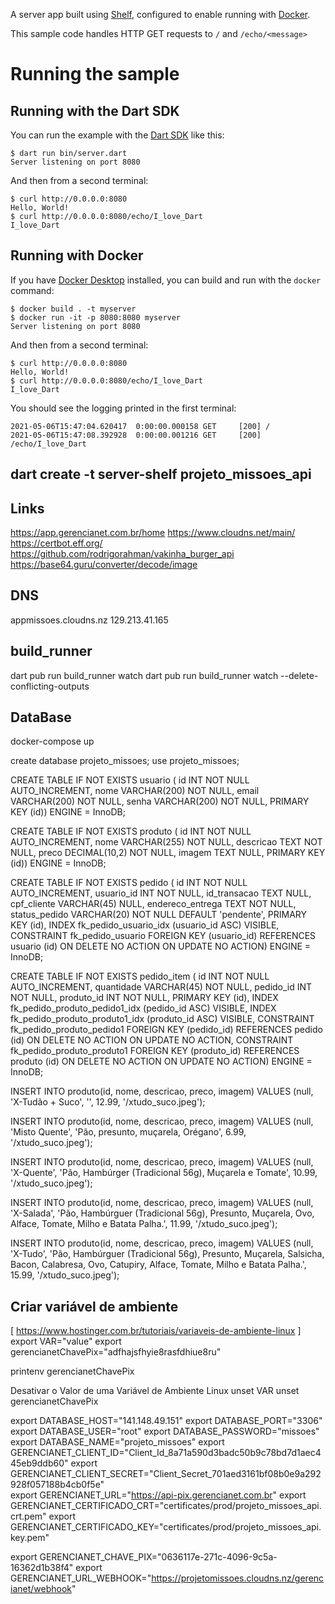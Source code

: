 A server app built using [Shelf](https://pub.dev/packages/shelf),
configured to enable running with [Docker](https://www.docker.com/).

This sample code handles HTTP GET requests to `/` and `/echo/<message>`

# Running the sample

## Running with the Dart SDK

You can run the example with the [Dart SDK](https://dart.dev/get-dart)
like this:

```
$ dart run bin/server.dart
Server listening on port 8080
```

And then from a second terminal:
```
$ curl http://0.0.0.0:8080
Hello, World!
$ curl http://0.0.0.0:8080/echo/I_love_Dart
I_love_Dart
```

## Running with Docker

If you have [Docker Desktop](https://www.docker.com/get-started) installed, you
can build and run with the `docker` command:

```
$ docker build . -t myserver
$ docker run -it -p 8080:8080 myserver
Server listening on port 8080
```

And then from a second terminal:
```
$ curl http://0.0.0.0:8080
Hello, World!
$ curl http://0.0.0.0:8080/echo/I_love_Dart
I_love_Dart
```

You should see the logging printed in the first terminal:
```
2021-05-06T15:47:04.620417  0:00:00.000158 GET     [200] /
2021-05-06T15:47:08.392928  0:00:00.001216 GET     [200] /echo/I_love_Dart
```

## dart create -t server-shelf projeto_missoes_api

## Links
https://app.gerencianet.com.br/home
https://www.cloudns.net/main/
https://certbot.eff.org/
https://github.com/rodrigorahman/vakinha_burger_api
https://base64.guru/converter/decode/image

## DNS
appmissoes.cloudns.nz
129.213.41.165

## build_runner
dart pub run build_runner watch
dart pub run build_runner watch --delete-conflicting-outputs

## DataBase

docker-compose up

create database projeto_missoes;
use projeto_missoes;

CREATE TABLE IF NOT EXISTS usuario (
  id INT NOT NULL AUTO_INCREMENT,
  nome VARCHAR(200) NOT NULL,
  email VARCHAR(200) NOT NULL,
  senha VARCHAR(200) NOT NULL,
  PRIMARY KEY (id))
ENGINE = InnoDB;

CREATE TABLE IF NOT EXISTS produto (
  id INT NOT NULL AUTO_INCREMENT,
  nome VARCHAR(255) NOT NULL,
  descricao TEXT NOT NULL,
  preco DECIMAL(10,2) NOT NULL,
  imagem TEXT NULL,
  PRIMARY KEY (id))
ENGINE = InnoDB;

CREATE TABLE IF NOT EXISTS pedido (
  id INT NOT NULL AUTO_INCREMENT,
  usuario_id INT NOT NULL,
  id_transacao TEXT NULL,
  cpf_cliente VARCHAR(45) NULL,
  endereco_entrega TEXT NOT NULL,
  status_pedido VARCHAR(20) NOT NULL DEFAULT 'pendente',
  PRIMARY KEY (id),
  INDEX fk_pedido_usuario_idx (usuario_id ASC) VISIBLE,
  CONSTRAINT fk_pedido_usuario
    FOREIGN KEY (usuario_id)
    REFERENCES usuario (id)
    ON DELETE NO ACTION
    ON UPDATE NO ACTION)
ENGINE = InnoDB;

CREATE TABLE IF NOT EXISTS pedido_item (
  id INT NOT NULL AUTO_INCREMENT,
  quantidade VARCHAR(45) NOT NULL,
  pedido_id INT NOT NULL,
  produto_id INT NOT NULL,
  PRIMARY KEY (id),
  INDEX fk_pedido_produto_pedido1_idx (pedido_id ASC) VISIBLE,
  INDEX fk_pedido_produto_produto1_idx (produto_id ASC) VISIBLE,
  CONSTRAINT fk_pedido_produto_pedido1
    FOREIGN KEY (pedido_id)
    REFERENCES pedido (id)
    ON DELETE NO ACTION
    ON UPDATE NO ACTION,
  CONSTRAINT fk_pedido_produto_produto1
    FOREIGN KEY (produto_id)
    REFERENCES produto (id)
    ON DELETE NO ACTION
    ON UPDATE NO ACTION)
ENGINE = InnoDB;

INSERT INTO produto(id, nome, descricao, preco, imagem)
VALUES (null, 'X-Tudão + Suco', '', 12.99, '/xtudo_suco.jpeg');

INSERT INTO produto(id, nome, descricao, preco, imagem)
VALUES (null, 'Misto Quente', 'Pão, presunto, muçarela, Orégano', 6.99, '/xtudo_suco.jpeg');

INSERT INTO produto(id, nome, descricao, preco, imagem)
VALUES (null, 'X-Quente', 'Pão, Hambúrger (Tradicional 56g), Muçarela e Tomate', 10.99, '/xtudo_suco.jpeg');

INSERT INTO produto(id, nome, descricao, preco, imagem)
VALUES (null, 'X-Salada',
        'Pão, Hambúrguer (Tradicional 56g), Presunto, Muçarela, Ovo, Alface, Tomate, Milho e Batata Palha.', 11.99,
        '/xtudo_suco.jpeg');

INSERT INTO produto(id, nome, descricao, preco, imagem)
VALUES (null, 'X-Tudo',
        'Pão, Hambúrguer (Tradicional 56g), Presunto, Muçarela, Salsicha, Bacon, Calabresa, Ovo, Catupiry, Alface, Tomate, Milho e Batata Palha.',
        15.99, '/xtudo_suco.jpeg');



## Criar variável de ambiente
[ https://www.hostinger.com.br/tutoriais/variaveis-de-ambiente-linux ]
export VAR="value"
export gerencianetChavePix="adfhajsfhyie8rasfdhiue8ru"

printenv gerencianetChavePix

Desativar o Valor de uma Variável de Ambiente Linux
unset VAR
unset gerencianetChavePix

export DATABASE_HOST="141.148.49.151"
export DATABASE_PORT="3306" 
export DATABASE_USER="root" 
export DATABASE_PASSWORD="missoes" 
export DATABASE_NAME="projeto_missoes" 
export GERENCIANET_CLIENT_ID="Client_Id_8a71a590d3badc50b9c78bd7d1aec445eb9ddb60" 
export GERENCIANET_CLIENT_SECRET="Client_Secret_701aed3161bf08b0e9a292928f057188b4cb0f5e"	
export GERENCIANET_URL="https://api-pix.gerencianet.com.br"
export GERENCIANET_CERTIFICADO_CRT="certificates/prod/projeto_missoes_api.crt.pem" 
export GERENCIANET_CERTIFICADO_KEY="certificates/prod/projeto_missoes_api.key.pem"

export GERENCIANET_CHAVE_PIX="0636117e-271c-4096-9c5a-16362d1b38f4"
export GERENCIANET_URL_WEBHOOK="https://projetomissoes.cloudns.nz/gerencianet/webhook"